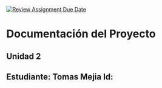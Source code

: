 [![Review Assignment Due Date](https://classroom.github.com/assets/deadline-readme-button-22041afd0340ce965d47ae6ef1cefeee28c7c493a6346c4f15d667ab976d596c.svg)](https://classroom.github.com/a/C5iNLRra)
# Documentación del Proyecto
## Unidad 2

Estudiante:  Tomas Mejia
Id:  
---
